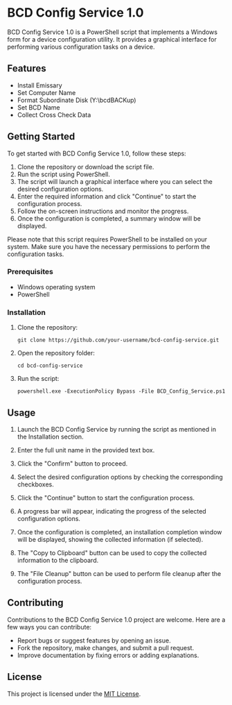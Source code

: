 # BCD Config Service 1.0

BCD Config Service 1.0 is a PowerShell script that implements a Windows form for a device configuration utility. It provides a graphical interface for performing various configuration tasks on a device.

## Features

- Install Emissary
- Set Computer Name
- Format Subordinate Disk (Y:\bcdBACKup)
- Set BCD Name
- Collect Cross Check Data

## Getting Started

To get started with BCD Config Service 1.0, follow these steps:

1. Clone the repository or download the script file.
2. Run the script using PowerShell.
3. The script will launch a graphical interface where you can select the desired configuration options.
4. Enter the required information and click "Continue" to start the configuration process.
5. Follow the on-screen instructions and monitor the progress.
6. Once the configuration is completed, a summary window will be displayed.

Please note that this script requires PowerShell to be installed on your system. Make sure you have the necessary permissions to perform the configuration tasks.

### Prerequisites

- Windows operating system
- PowerShell

### Installation

1. Clone the repository:

   ```shell
   git clone https://github.com/your-username/bcd-config-service.git
   ```

2. Open the repository folder:

   ```shell
   cd bcd-config-service
   ```

3. Run the script:

   ```shell
   powershell.exe -ExecutionPolicy Bypass -File BCD_Config_Service.ps1
   ```

## Usage

1. Launch the BCD Config Service by running the script as mentioned in the Installation section.

2. Enter the full unit name in the provided text box.

3. Click the "Confirm" button to proceed.

4. Select the desired configuration options by checking the corresponding checkboxes.

5. Click the "Continue" button to start the configuration process.

6. A progress bar will appear, indicating the progress of the selected configuration options.

7. Once the configuration is completed, an installation completion window will be displayed, showing the collected information (if selected).

8. The "Copy to Clipboard" button can be used to copy the collected information to the clipboard.

9. The "File Cleanup" button can be used to perform file cleanup after the configuration process.

## Contributing

Contributions to the BCD Config Service 1.0 project are welcome. Here are a few ways you can contribute:

- Report bugs or suggest features by opening an issue.
- Fork the repository, make changes, and submit a pull request.
- Improve documentation by fixing errors or adding explanations.

## License

This project is licensed under the [MIT License](LICENSE).
